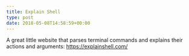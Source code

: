 ```yaml
---
title: Explain Shell
type: post
date: 2018-05-08T14:58:59+00:00
---
```

A great little website that parses terminal commands and explains their actions and arguments: <https://explainshell.com/>
